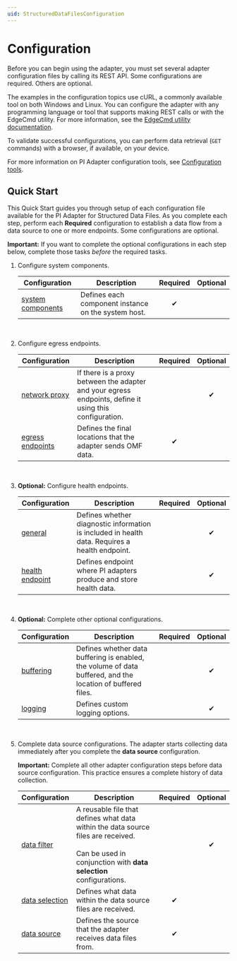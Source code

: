 ```yaml
---
uid: StructuredDataFilesConfiguration
---
```

# Configuration

Before you can begin using the adapter, you must set several adapter configuration files by calling its REST API. Some configurations are required. Others are optional.

The examples in the configuration topics use cURL, a commonly available tool on both Windows and Linux. You can configure the adapter with any programming language or tool that supports making REST calls or with the EdgeCmd utility. For more information, see the [EdgeCmd utility documentation](https://osisoft.github.io/Edgecmd-Docs/V1.2/edgecmd-utility.html).

To validate successful configurations, you can perform data retrieval (`GET` commands) with a browser, if available, on your device.

For more information on PI Adapter configuration tools, see [Configuration tools](xref:ConfigurationTools1-3).

## Quick Start

This Quick Start guides you through setup of each configuration file available for the PI Adapter for Structured Data Files. As you complete each step, perform each **Required** configuration to establish a data flow from a data source to one or more endpoints. Some configurations are optional.

**Important:** If you want to complete the optional configurations in each step below, complete those tasks _before_ the required tasks.

1. Configure system components.

    | Configuration | Description | Required | Optional |
    |--|--|:-:|:-:|
    | [system components](xref:SystemComponentsConfiguration1-3) | Defines each component instance on the system host. | &#x2714; |  |
    <br>

1. Configure egress endpoints.

    | Configuration | Description | Required | Optional |
    |--|--|:-:|:-:|
    | [network proxy](xref:ConfigureANetworkProxy1-3) | If there is a proxy between the adapter and your egress endpoints, define it using this configuration. |  | &#x2714; |
    | [egress endpoints](xref:EgressEndpointsConfiguration1-3) | Defines the final locations that the adapter sends OMF data. | &#x2714; |  |
    <br>

1. **Optional:** Configure health endpoints.

    | Configuration | Description | Required | Optional |
    |--|--|:-:|:-:|
    | [general](xref:GeneralConfiguration1-3) | Defines whether diagnostic information is included in health data. Requires a health endpoint. |  | &#x2714; |
    | [health endpoint](xref:HealthEndpointConfiguration1-3) | Defines endpoint where PI adapters produce and store health data. |  | &#x2714; |
    <br>

1. **Optional:** Complete other optional configurations.

    | Configuration | Description | Required | Optional |
    |--|--|:-:|:-:|
    | [buffering](xref:BufferingConfiguration1-3) | Defines whether data buffering is enabled, the volume of data buffered, and the location of buffered files. |  | &#x2714; |
    | [logging](xref:LoggingConfiguration1-3) | Defines custom logging options. |  | &#x2714; |
    <br>

1. Complete data source configurations. The adapter starts collecting data immediately after you complete the **data source** configuration.

    **Important:** Complete all other adapter configuration steps before data source configuration. This practice ensures a complete history of data collection.

    | Configuration | Description | Required | Optional |
    |--|--|:-:|:-:|
    | [data filter](xref:DataFiltersConfiguration1-3) | A reusable file that defines what data within the data source files are received.<br/><br/>Can be used in conjunction with **data selection** configurations. |  | &#x2714; |
    | [data selection](xref:PIAdapterForStructuredDataFilesDataSelectionConfiguration) | Defines what data within the data source files are received. | &#x2714; |  |
    | [data source](xref:PIAdapterForStructuredDataFilesDataSourceConfiguration) | Defines the source that the adapter receives data files from. | &#x2714; |  |
